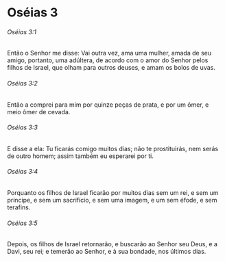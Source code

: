 # Oséias 3

###### Oséias 3:1

Então o Senhor me disse: Vai outra vez, ama uma mulher, amada de seu amigo, portanto, uma adúltera, de acordo com o amor do Senhor pelos filhos de Israel, que olham para outros deuses, e amam os bolos de uvas.

###### Oséias 3:2

Então a comprei para mim por quinze peças de prata, e por um ômer, e meio ômer de cevada.

###### Oséias 3:3

E disse a ela: Tu ficarás comigo muitos dias; não te prostituirás, nem serás de outro homem; assim também eu esperarei por ti.

###### Oséias 3:4

Porquanto os filhos de Israel ficarão por muitos dias sem um rei, e sem um príncipe, e sem um sacrifício, e sem uma imagem, e um sem éfode, e sem terafins.

###### Oséias 3:5

Depois, os filhos de Israel retornarão, e buscarão ao Senhor seu Deus, e a Davi, seu rei; e temerão ao Senhor, e à sua bondade, nos últimos dias.

